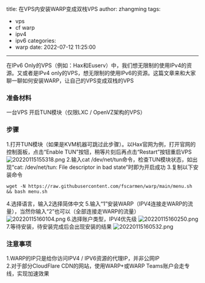 title: 在VPS内安装WARP变成双栈VPS
author: zhangming
tags:
  - vps
  - cf warp
  - ipv4
  - ipv6
categories:
  - warp
date: 2022-07-12 11:25:00
---
在IPv6 Only的VPS（例如：Hax和Euserv）中，我们想无限制的使用IPv4的资源。又或者是IPv4 only的VPS，想无限制的使用IPv6的资源。这篇文章来和大家聊一聊如何安装WARP，让自己的VPS变成双栈的VPS

### 准备材料

 一台VPS
 开启TUN模块（仅限LXC / OpenVZ架构的VPS）
 
### 步骤

1.打开TUN模块（如果是KVM机器可跳过此步骤）。以Hax官网为例，打开官网的控制面板，点击“Enable TUN”按钮，稍等片刻后再点击“Restart”按钮重启VPS
![20220115155318.png](https://s2.loli.net/2022/07/12/OTwNMApr8e1I9K2.png)
2.输入cat /dev/net/tun命令，检查TUN模块状态，如出现“cat: /dev/net/tun: File descriptor in bad state”时即为开启成功
3.复制以下安装命令
```
wget -N https://raw.githubusercontent.com/fscarmen/warp/main/menu.sh && bash menu.sh
```
4.选择语言，输入2选择简体中文
5.输入“1”安装WARP（IPV4连接走WARP的流量），当然你输入“2”也可以（全部连接走WARP的流量）
![20220115160104.png](https://s2.loli.net/2022/07/12/jVcG7dvf1wOZqap.png)
6.选择账户类型，IPV4优先级
![20220115160250.png](https://s2.loli.net/2022/07/12/RnUfwsEuB9DoZAz.png)
7.等待安装，待安装完成后会出现安装的结果
![20220115160532.png](https://s2.loli.net/2022/07/12/2ymPewF5YED9zS6.png)
### 注意事项
1.WARP的IP只是给你访问IPV4 / IPV6资源的代理IP，并非公网IP  
2.对于部分CloudFlare CDN的网站，使用WARP+或WARP Teams账户会走专线，实现加速效果
